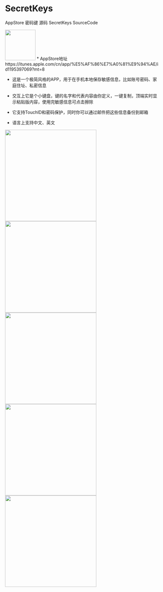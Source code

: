 # SecretKeys

AppStore 密码键 源码 SecretKeys SourceCode

<img src="https://github.com/guoxuzan/SecretKeys/blob/master/AppStore/AppIcon.png" width="100">
* AppStore地址 https://itunes.apple.com/cn/app/%E5%AF%86%E7%A0%81%E9%94%AE/id1195397069?mt=8

* 这是一个极简风格的APP，用于在手机本地保存敏感信息，比如账号密码、家庭住址、私密信息

* 交互上它是个小键盘，键的名字和代表内容由你定义，一键复制，顶端实时显示粘贴版内容，使用完敏感信息可点击擦除

* 它支持TouchID和密码保护，同时你可以通过邮件把这些信息备份到邮箱

* 语言上支持中文、英文

<img src="https://github.com/guoxuzan/SecretKeys/blob/master/AppStore/1.png" width="300">
<img src="https://github.com/guoxuzan/SecretKeys/blob/master/AppStore/2.png" width="300">
<img src="https://github.com/guoxuzan/SecretKeys/blob/master/AppStore/3.png" width="300">
<img src="https://github.com/guoxuzan/SecretKeys/blob/master/AppStore/4.png" width="300">
<img src="https://github.com/guoxuzan/SecretKeys/blob/master/AppStore/5.png" width="300">
